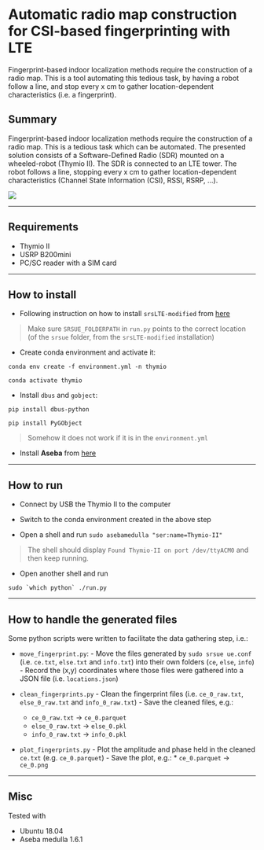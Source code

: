 # Automatic radio map construction for CSI-based fingerprinting with LTE

Fingerprint-based indoor localization methods require the construction of a radio map. This is a tool automating this tedious task, by having a robot follow a line, and stop every x cm to gather location-dependent characteristics (i.e. a fingerprint).

## Summary

Fingerprint-based indoor localization methods require the construction of a radio map. This is a tedious task which can be automated. The presented solution consists of a Software-Defined Radio (SDR) mounted on a wheeled-robot (Thymio II). The SDR is connected to an LTE tower. The robot follows a line, stopping every x cm to gather location-dependent characteristics (Channel State Information (CSI), RSSI, RSRP, ...).

![](doc/img/thymio_running.gif)

---

## Requirements

- Thymio II
- USRP B200mini
- PC/SC reader with a SIM card

---

## How to install

-   Following instruction on how to install `srsLTE-modified` from [here](https://github.com/arthurgassner/srsLTE-modified)

> Make sure `SRSUE_FOLDERPATH` in `run.py` points to the correct location (of the `srsue` folder, from the `srsLTE-modified` installation)

-   Create conda environment and activate it:

`conda env create -f environment.yml -n thymio`

`conda activate thymio`

-   Install `dbus` and `gobject`:

`pip install dbus-python`

`pip install PyGObject`

> Somehow it does not work if it is in the `environment.yml`

-   Install **Aseba** from [here](http://wiki.thymio.org/en:linuxinstall)

---

## How to run

-   Connect by USB the Thymio II to the computer

-   Switch to the conda environment created in the above step

-   Open a shell and run `sudo asebamedulla "ser:name=Thymio-II"`

> The shell should display `Found Thymio-II on port /dev/ttyACM0` and then keep running.

-   Open another shell and run

```
sudo `which python` ./run.py
```

---

## How to handle the generated files 

Some python scripts were written to facilitate the data gathering step, i.e.:

-   `move_fingerprint.py`: - Move the files generated by `sudo srsue ue.conf` (i.e. `ce.txt`, `else.txt` and `info.txt`) into their own folders (`ce`, `else`, `info`) - Record the (x,y) coordinates where those files were gathered into a JSON file (i.e. `locations.json`)

-   `clean_fingerprints.py` - Clean the fingerprint files (i.e. `ce_0_raw.txt`, `else_0_raw.txt` and `info_0_raw.txt`) - Save the cleaned files, e.g.:
    * `ce_0_raw.txt` -> `ce_0.parquet`
    * `else_0_raw.txt` -> `else_0.pkl` 
    * `info_0_raw.txt` -> `info_0.pkl`

-   `plot_fingerprints.py` - Plot the amplitude and phase held in the cleaned `ce.txt` (e.g. `ce_0.parquet`) - Save the plot, e.g.: \* `ce_0.parquet` -> `ce_0.png`

---

## Misc

Tested with

-   Ubuntu 18.04
-   Aseba medulla 1.6.1